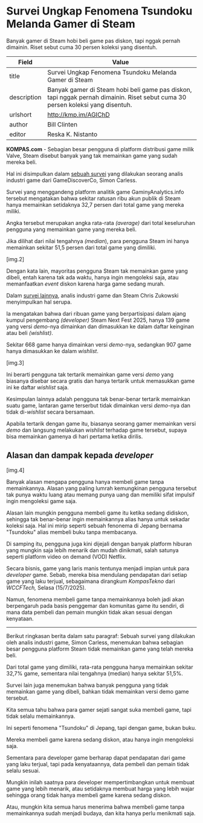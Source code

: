 # Survei Ungkap Fenomena Tsundoku Melanda Gamer di Steam

Banyak gamer di Steam hobi beli game pas diskon, tapi nggak pernah dimainin. Riset sebut cuma 30 persen koleksi yang disentuh.

| Field       | Value                                                       |
|-------------|-------------------------------------------------------------|
| title       | Survei Ungkap Fenomena Tsundoku Melanda Gamer di Steam |
| description | Banyak gamer di Steam hobi beli game pas diskon, tapi nggak pernah dimainin. Riset sebut cuma 30 persen koleksi yang disentuh. |
| urlshort    | http://kmp.im/AGIChD |
| author      | Bill Clinten |
| editor      | Reska K. Nistanto |

**KOMPAS.com** - Sebagian besar pengguna di platform distribusi game milik Valve, Steam disebut banyak yang tak memainkan game yang sudah mereka beli.

Hal ini disimpulkan dalam [sebuah survei](https://newsletter.gamediscover.co/p/how-many-pc-games-get-bought-but) yang dilakukan seorang analis industri game dari GameDiscoverCo, Simon Carless.

Survei yang menggandeng platform analitik game GaminyAnalytics.info tersebut mengatakan bahwa sekitar ratusan ribu akun publik di Steam hanya memainkan setidaknya 32,7 persen dari total game yang mereka miliki.

Angka tersebut merupakan angka rata-rata *(average)* dari total keseluruhan pengguna yang memainkan game yang mereka beli. 

Jika dilihat dari nilai tengahnya *(median*), para pengguna Steam ini hanya memainkan sekitar 51,5 persen dari total game yang dimiliki.

\[img.2\]

Dengan kata lain, mayoritas pengguna Steam tak memainkan game yang dibeli, entah karena tak ada waktu, hanya ingin mengoleksi saja, atau memanfaatkan *event* diskon karena harga game sedang murah.

Dalam [survei lainnya](https://howtomarketagame.com/2025/06/03/most-people-who-buy-your-game-wont-play-it/), analis industri game dan Steam Chris Zukowski menyimpulkan hal serupa.

Ia mengatakan bahwa dari ribuan game yang berpartisipasi dalam ajang kumpul pengembang *(developer)* Steam Next Fest 2025, hanya 139 game yang versi *demo*-nya dimainkan dan dimasukkan ke dalam daftar keinginan atau beli *(wishlist)*.

Sekitar 668 game hanya dimainkan versi *demo*-nya, sedangkan 907 game hanya dimasukkan ke dalam *wishlist*. 

\[img.3\]

Ini berarti pengguna tak tertarik memainkan game versi *demo* yang biasanya disebar secara gratis dan hanya tertarik untuk memasukkan game ini ke daftar *wishlist* saja.

Kesimpulan lainnya adalah pengguna tak benar-benar tertarik memainkan suatu game, lantaran game terserbut tidak dimainkan versi *demo*-nya dan tidak di-*wishlist* secara bersamaan.

Apabila tertarik dengan game itu, biasanya seorang gamer memainkan versi *demo* dan langsung melakukan *wishlist* terhadap game tersebut, supaya bisa memainkan gamenya di hari pertama ketika dirilis. 

## **Alasan dan dampak kepada *developer***

\[img.4\]

Banyak alasan mengapa pengguna hanya membeli game tanpa memainkannya. Alasan yang paling lumrah kemungkinan pengguna tersebut tak punya waktu luang atau memang punya uang dan memiliki sifat impulsif ingin mengoleksi game saja.

Alasan lain mungkin pengguna membeli game itu ketika sedang didiskon, sehingga tak benar-benar ingin memainkannya alias hanya untuk sekadar koleksi saja. Hal ini mirip seperti sebuah fenonema di Jepang bernama \"Tsundoku\" alias membeli buku tanpa membacanya. 

Di samping itu, pengguna juga kini dijejali dengan banyak platform hiburan yang mungkin saja lebih menarik dan mudah dinikmati, salah satunya seperti platform video on demand (VOD) Netflix.

Secara bisnis, game yang laris manis tentunya menjadi impian untuk para *developer* game. Sebab, mereka bisa mendulang pendapatan dari setiap game yang laku terjual, sebagaimana dirangkum *KompasTekno* dari *WCCFTech,* Selasa (15/7/2025).

Namun, fenomena membeli game tanpa memainkannya boleh jadi akan berpengaruh pada basis penggemar dan komunitas game itu sendiri, di mana data pembeli dan pemain mungkin tidak akan sesuai dengan kenyataan.

---
Berikut ringkasan berita dalam satu paragraf: Sebuah survei yang dilakukan oleh analis industri game, Simon Carless, menemukan bahwa sebagian besar pengguna platform Steam tidak memainkan game yang telah mereka beli.

 Dari total game yang dimiliki, rata-rata pengguna hanya memainkan sekitar 32,7% game, sementara nilai tengahnya (median) hanya sekitar 51,5%.

 Survei lain juga menemukan bahwa banyak pengguna yang tidak memainkan game yang dibeli, bahkan tidak memainkan versi demo game tersebut.



Kita semua tahu bahwa para gamer sejati sangat suka membeli game, tapi tidak selalu memainkannya.

 Ini seperti fenomena "Tsundoku" di Jepang, tapi dengan game, bukan buku.

 Mereka membeli game karena sedang diskon, atau hanya ingin mengoleksi saja.

 Sementara para developer game berharap dapat pendapatan dari game yang laku terjual, tapi pada kenyataannya, data pembeli dan pemain tidak selalu sesuai.

 Mungkin inilah saatnya para developer mempertimbangkan untuk membuat game yang lebih menarik, atau setidaknya membuat harga yang lebih wajar sehingga orang tidak hanya membeli game karena sedang diskon.

 Atau, mungkin kita semua harus menerima bahwa membeli game tanpa memainkannya sudah menjadi budaya, dan kita hanya perlu menikmati saja.
